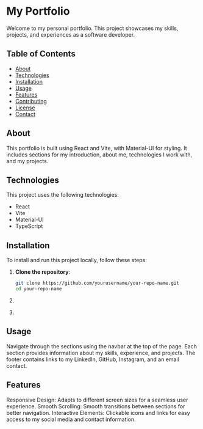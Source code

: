 # My Portfolio

Welcome to my personal portfolio. This project showcases my skills, projects, and experiences as a software developer.

## Table of Contents

- [About](#about)
- [Technologies](#technologies)
- [Installation](#installation)
- [Usage](#usage)
- [Features](#features)
- [Contributing](#contributing)
- [License](#license)
- [Contact](#contact)

## About

This portfolio is built using React and Vite, with Material-UI for styling. It includes sections for my introduction, about me, technologies I work with, and my projects.

## Technologies

This project uses the following technologies:

- React
- Vite
- Material-UI
- TypeScript

## Installation

To install and run this project locally, follow these steps:

1. **Clone the repository**:

   ```bash
   git clone https://github.com/yourusername/your-repo-name.git
   cd your-repo-name

   ```

2. ```npm install

   ```

3. ```npm run dev

   ```

## Usage

Navigate through the sections using the navbar at the top of the page. Each section provides information about my skills, experience, and projects. The footer contains links to my LinkedIn, GitHub, Instagram, and an email contact.

## Features

Responsive Design: Adapts to different screen sizes for a seamless user experience.
Smooth Scrolling: Smooth transitions between sections for better navigation.
Interactive Elements: Clickable icons and links for easy access to my social media and contact information.
